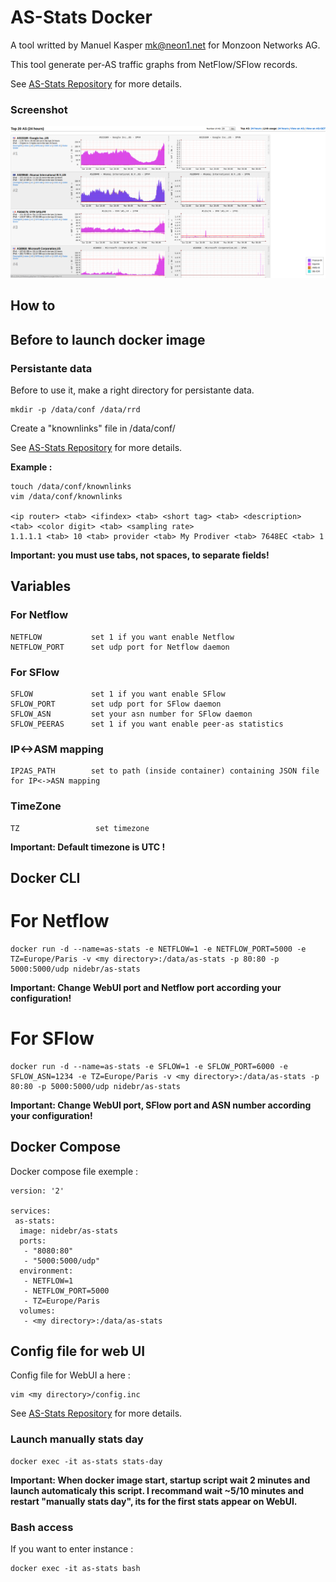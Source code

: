 AS-Stats Docker
===============

A tool writted by Manuel Kasper <mk@neon1.net> for Monzoon Networks AG.

This tool generate per-AS traffic graphs from NetFlow/SFlow records.


See [AS-Stats Repository](https://github.com/manuelkasper/AS-Stats) for more details.

### Screenshot
![AS-Stats Screenshot](https://github.com/nidebr/as-stats-docker/raw/master/docs/images/as-stats.png "AS-Stats Screenshot")

How to
------

## Before to launch docker image
### Persistante data
Before to use it, make a right directory for persistante data.

    mkdir -p /data/conf /data/rrd

Create a "knownlinks" file in /data/conf/

See [AS-Stats Repository](https://github.com/manuelkasper/AS-Stats/blob/master/README.md#installation) for more details.

__Example :__

    touch /data/conf/knownlinks
    vim /data/conf/knownlinks

    <ip router> <tab> <ifindex> <tab> <short tag> <tab> <description> <tab> <color digit> <tab> <sampling rate>
    1.1.1.1 <tab> 10 <tab> provider <tab> My Prodiver <tab> 7648EC <tab> 1

__Important: you must use tabs, not spaces, to separate fields!__  

## Variables

### For Netflow

    NETFLOW           set 1 if you want enable Netflow
    NETFLOW_PORT      set udp port for Netflow daemon

### For SFlow

    SFLOW             set 1 if you want enable SFlow
    SFLOW_PORT        set udp port for SFlow daemon
    SFLOW_ASN         set your asn number for SFlow daemon
    SFLOW_PEERAS      set 1 if you want enable peer-as statistics

### IP<->ASM mapping

    IP2AS_PATH        set to path (inside container) containing JSON file for IP<->ASN mapping

### TimeZone

    TZ                 set timezone  

__Important: Default timezone is UTC !__  

## Docker CLI

# For Netflow

    docker run -d --name=as-stats -e NETFLOW=1 -e NETFLOW_PORT=5000 -e TZ=Europe/Paris -v <my directory>:/data/as-stats -p 80:80 -p 5000:5000/udp nidebr/as-stats

__Important: Change WebUI port and Netflow port according your configuration!__


# For SFlow

    docker run -d --name=as-stats -e SFLOW=1 -e SFLOW_PORT=6000 -e SFLOW_ASN=1234 -e TZ=Europe/Paris -v <my directory>:/data/as-stats -p 80:80 -p 5000:5000/udp nidebr/as-stats

__Important: Change WebUI port, SFlow port and ASN number according your configuration!__

## Docker Compose

Docker compose file exemple :

    version: '2'

    services:
     as-stats:
      image: nidebr/as-stats
      ports:
       - "8080:80"
       - "5000:5000/udp"
      environment:
       - NETFLOW=1
       - NETFLOW_PORT=5000
       - TZ=Europe/Paris
      volumes:
       - <my directory>:/data/as-stats

## Config file for web UI

Config file for WebUI a here :

    vim <my directory>/config.inc

See [AS-Stats Repository](https://github.com/manuelkasper/AS-Stats) for more details.

### Launch manually stats day

    docker exec -it as-stats stats-day

__Important: When docker image start, startup script wait 2 minutes and launch automaticaly this script. I recommand wait ~5/10 minutes and restart "manually stats day", its for the first stats appear on WebUI.__

### Bash access

If you want to enter instance :

    docker exec -it as-stats bash
